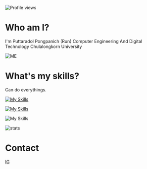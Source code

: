 ![Profile views](https://komarev.com/ghpvc/?username=RuNoBi)

# Who am I?
I'm Puttaradol Pongpanich (Run)
Computer Engineering And Digital Technology Chulalongkorn University

![ME](https://pbs.twimg.com/profile_images/1304752924610850817/4eIlt6oT_400x400.jpg)

# What's my skills?
Can do everythings.

[![My Skills](https://skillicons.dev/icons?i=aws,gcp,azure,react,vue,flutter&perline=3)](https://skillicons.dev)

[![My Skills](https://skillicons.dev/icons?i=java,kotlin,nodejs,figma&theme=light)](https://skillicons.dev)

![My Skills](https://skillicons.dev/icons?i=git,kubernetes,docker,c,vim)

![stats](https://github-readme-stats.vercel.app/api?username=yourGitHubUsername&show_icons=true)

# Contact

[IG](https://www.instagram.com/run_ptrd/ "IG jaaa")



